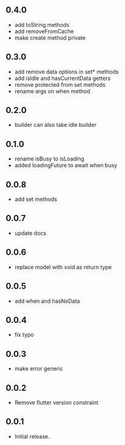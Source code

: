 ## 0.4.0

* add toString methods
* add removeFromCache
* make create method private

## 0.3.0

* add remove data options in set* methods
* add isIdle and hasCurrentData getters
* remove protected from set methods
* rename args on when method

## 0.2.0

* builder can also take idle builder

## 0.1.0

* rename isBusy to isLoading
* added loadingFuture to await when busy

## 0.0.8

* add set methods

## 0.0.7

* update docs

## 0.0.6

* replace model with void as return type

## 0.0.5

* add when and hasNoData

## 0.0.4

* fix typo

## 0.0.3

* make error generic

## 0.0.2

* Remove flutter version constraint

## 0.0.1

* Initial release.
